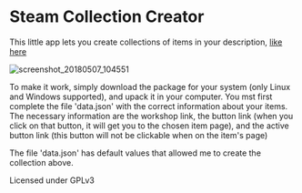 # Steam Collection Creator

This little app lets you create collections of items in your description, [like here](https://steamcommunity.com/sharedfiles/filedetails/?id=715656653)

![screenshot_20180507_104551](https://user-images.githubusercontent.com/23726131/39693330-ec9c2bf4-51e3-11e8-829f-e78eb42cde29.png)

To make it work, simply download the package for your system (only Linux and Windows supported), and upack it in your computer. You mst first complete the file 'data.json' with the correct information about your items. The necessary information are the workshop link, the button link (when you click on that button, it will get you to the chosen item page), and the active button link (this button will not be clickable when on the item's page)

The file 'data.json' has default values that allowed me to create the collection above.



Licensed under GPLv3
